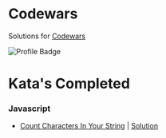 # Codewars
Solutions for [Codewars](https://www.codewars.com "Codewars")

![Profile Badge](https://www.codewars.com/users/ghostboi/badges/large)

# Kata's Completed

### Javascript
* [Count Characters In Your String](https://www.codewars.com/kata/52efefcbcdf57161d4000091) | [Solution](github.com/charliepja/codewars/Javascript/6_Kyu/count_char_string.js )
